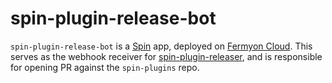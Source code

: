 # spin-plugin-release-bot

`spin-plugin-release-bot` is a [Spin](https://github.com/fermyon/spin) app, deployed on [Fermyon Cloud](https://cloud.fermyon.com). This serves as the webhook receiver for [spin-plugin-releaser](https://github.com/rajatjindal/spin-plugin-releaser), and is responsible for opening PR against the `spin-plugins` repo.


